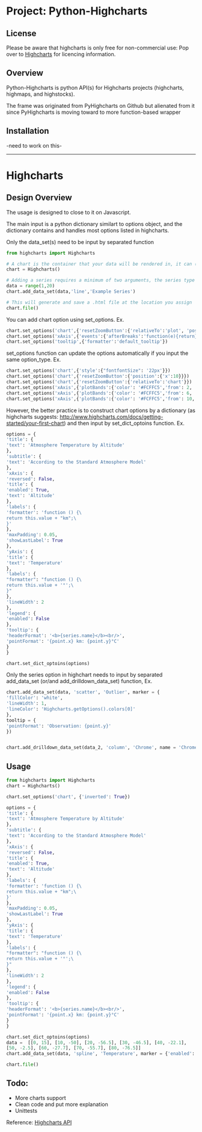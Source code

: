 # Project: Python-Highcharts

## License

Please be aware that highcharts is only free for non-commercial use: Pop over to [Highcharts](http://shop.highsoft.com/) for licencing information.

## Overview

Python-Highcharts is python API(s) for Highcharts projects (highcharts, highmaps, and highstocks). 

The frame was originated from PyHighcharts on Github but alienated from it since PyHighcharts is moving toward to more function-based wrapper

## Installation

-need to work on this-

---------------------------------------------------------------------------------------------------------------
# Highcharts

## Design Overview

The usage is designed to close to it on Javascript. 

The main input is a python dictionary similart to options object, and the dictionary contains and handles most options listed in highcharts. 

Only the data_set(s) need to be input by separated function 

```python
from highcharts import Highcharts

# A chart is the container that your data will be rendered in, it can (obviously) support multiple data series within it.
chart = Highcharts()

# Adding a series requires a minimum of two arguments, the series type and an array of data points
data = range(1,20)
chart.add_data_set(data,'line','Example Series')

# This will generate and save a .html file at the location you assign
chart.file()
```

You can add chart option using set_options. Ex.
```python
chart.set_options('chart',{'resetZoomButton':{'relativeTo':'plot', 'position':{'x':0,'y':-30}}})
chart.set_options('xAxis',{'events':{'afterBreaks':'function(e){return}'}})
chart.set_options('tooltip',{'formatter':'default_tooltip'})

```

set_options function can update the options automatically if you input the same option_type. Ex. 
```python
chart.set_options('chart',{'style':{"fontfontSize": '22px'}})
chart.set_options('chart',{'resetZoomButton':{'position':{'x':10}}})
chart.set_options('chart',{'resetZoomButton':{'relativeTo':'chart'}})
chart.set_options('xAxis',{'plotBands':{'color': '#FCFFC5','from': 2, 'to':4}})
chart.set_options('xAxis',{'plotBands':{'color': '#FCFFC5','from': 6, 'to':8}})
chart.set_options('xAxis',{'plotBands':{'color': '#FCFFC5','from': 10, 'to':12}})

```

However, the better practice is to construct chart options by a dictionary (as highcharts suggests: http://www.highcharts.com/docs/getting-started/your-first-chart) and then input by set_dict_optoins function. Ex.

```python
options = {
'title': {
'text': 'Atmosphere Temperature by Altitude'
},
'subtitle': {
'text': 'According to the Standard Atmosphere Model'
},
'xAxis': {
'reversed': False,
'title': {
'enabled': True,
'text': 'Altitude'
},
'labels': {
'formatter': 'function () {\
return this.value + "km";\
}'
},
'maxPadding': 0.05,
'showLastLabel': True
},
'yAxis': {
'title': {
'text': 'Temperature'
},
'labels': {
"formatter": "function () {\
return this.value + '°';\
}"
},
'lineWidth': 2
},
'legend': {
'enabled': False
},
'tooltip': {
'headerFormat': '<b>{series.name}</b><br/>',
'pointFormat': '{point.x} km: {point.y}°C'
}
}

chart.set_dict_optoins(options)

```

Only the series option in highchart needs to input by separated add_data_set (or/and add_drilldown_data_set) function, Ex.

```python
chart.add_data_set(data, 'scatter', 'Outlier', marker = {
'fillColor': 'white',
'lineWidth': 1,
'lineColor': 'Highcharts.getOptions().colors[0]'
},
tooltip = {
'pointFormat': 'Observation: {point.y}'
})


chart.add_drilldown_data_set(data_2, 'column', 'Chrome', name = 'Chrome')

```


## Usage

```python
from highcharts import Highcharts
chart = Highcharts()

chart.set_options('chart', {'inverted': True})

options = {
'title': {
'text': 'Atmosphere Temperature by Altitude'
},
'subtitle': {
'text': 'According to the Standard Atmosphere Model'
},
'xAxis': {
'reversed': False,
'title': {
'enabled': True,
'text': 'Altitude'
},
'labels': {
'formatter': 'function () {\
return this.value + "km";\
}'
},
'maxPadding': 0.05,
'showLastLabel': True
},
'yAxis': {
'title': {
'text': 'Temperature'
},
'labels': {
"formatter": "function () {\
return this.value + '°';\
}"
},
'lineWidth': 2
},
'legend': {
'enabled': False
},
'tooltip': {
'headerFormat': '<b>{series.name}</b><br/>',
'pointFormat': '{point.x} km: {point.y}°C'
}
}

chart.set_dict_optoins(options)
data =  [[0, 15], [10, -50], [20, -56.5], [30, -46.5], [40, -22.1], 
[50, -2.5], [60, -27.7], [70, -55.7], [80, -76.5]]
chart.add_data_set(data, 'spline', 'Temperature', marker = {'enabled': False}) 

chart.file()

```

## Todo:

* More charts support
* Clean code and put more explanation
* Unittests

Reference: [Highcharts API](http://api.highcharts.com/highcharts)